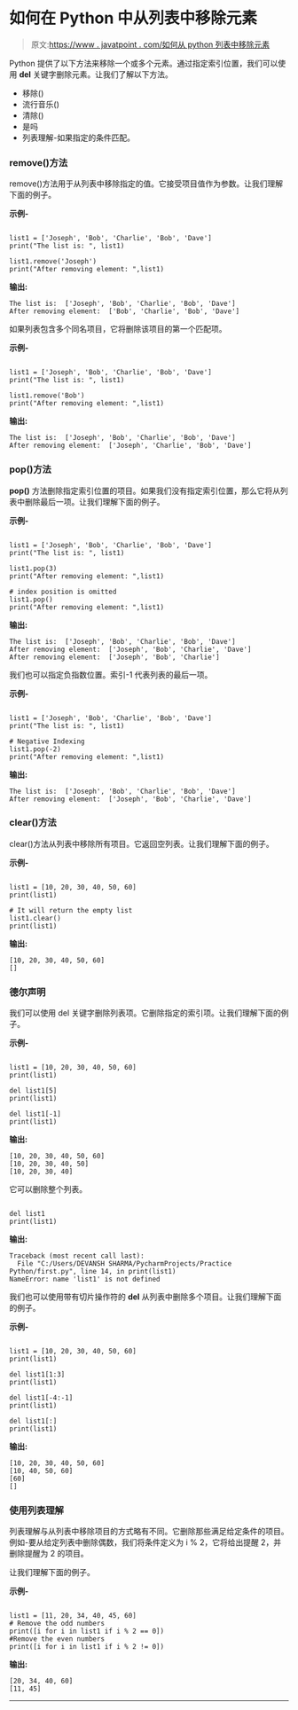 # 如何在 Python 中从列表中移除元素

> 原文:[https://www . javatpoint . com/如何从 python 列表中移除元素](https://www.javatpoint.com/how-to-remove-an-element-from-a-list-in-python)

Python 提供了以下方法来移除一个或多个元素。通过指定索引位置，我们可以使用 **del** 关键字删除元素。让我们了解以下方法。

*   移除()
*   流行音乐()
*   清除()
*   是吗
*   列表理解-如果指定的条件匹配。

### remove()方法

remove()方法用于从列表中移除指定的值。它接受项目值作为参数。让我们理解下面的例子。

**示例-**

```

list1 = ['Joseph', 'Bob', 'Charlie', 'Bob', 'Dave']
print("The list is: ", list1)

list1.remove('Joseph')
print("After removing element: ",list1)

```

**输出:**

```
The list is:  ['Joseph', 'Bob', 'Charlie', 'Bob', 'Dave']
After removing element:  ['Bob', 'Charlie', 'Bob', 'Dave']

```

如果列表包含多个同名项目，它将删除该项目的第一个匹配项。

**示例-**

```

list1 = ['Joseph', 'Bob', 'Charlie', 'Bob', 'Dave']
print("The list is: ", list1)

list1.remove('Bob')
print("After removing element: ",list1)

```

**输出:**

```
The list is:  ['Joseph', 'Bob', 'Charlie', 'Bob', 'Dave']
After removing element:  ['Joseph', 'Charlie', 'Bob', 'Dave']

```

### pop()方法

**pop()** 方法删除指定索引位置的项目。如果我们没有指定索引位置，那么它将从列表中删除最后一项。让我们理解下面的例子。

**示例-**

```

list1 = ['Joseph', 'Bob', 'Charlie', 'Bob', 'Dave']
print("The list is: ", list1)

list1.pop(3)
print("After removing element: ",list1)

# index position is omitted
list1.pop()
print("After removing element: ",list1)

```

**输出:**

```
The list is:  ['Joseph', 'Bob', 'Charlie', 'Bob', 'Dave']
After removing element:  ['Joseph', 'Bob', 'Charlie', 'Dave']
After removing element:  ['Joseph', 'Bob', 'Charlie']

```

我们也可以指定负指数位置。索引-1 代表列表的最后一项。

**示例-**

```

list1 = ['Joseph', 'Bob', 'Charlie', 'Bob', 'Dave']
print("The list is: ", list1)

# Negative Indexing
list1.pop(-2)
print("After removing element: ",list1)

```

**输出:**

```
The list is:  ['Joseph', 'Bob', 'Charlie', 'Bob', 'Dave']
After removing element:  ['Joseph', 'Bob', 'Charlie', 'Dave']

```

### clear()方法

clear()方法从列表中移除所有项目。它返回空列表。让我们理解下面的例子。

**示例-**

```

list1 = [10, 20, 30, 40, 50, 60]
print(list1)

# It will return the empty list
list1.clear()
print(list1)

```

**输出:**

```
[10, 20, 30, 40, 50, 60]
[]

```

### 德尔声明

我们可以使用 del 关键字删除列表项。它删除指定的索引项。让我们理解下面的例子。

**示例-**

```

list1 = [10, 20, 30, 40, 50, 60]
print(list1)

del list1[5]
print(list1)

del list1[-1]
print(list1)

```

**输出:**

```
[10, 20, 30, 40, 50, 60]
[10, 20, 30, 40, 50]
[10, 20, 30, 40]

```

它可以删除整个列表。

```

del list1
print(list1)

```

**输出:**

```
Traceback (most recent call last):
  File "C:/Users/DEVANSH SHARMA/PycharmProjects/Practice Python/first.py", line 14, in print(list1)
NameError: name 'list1' is not defined 
```

我们也可以使用带有切片操作符的 **del** 从列表中删除多个项目。让我们理解下面的例子。

**示例-**

```

list1 = [10, 20, 30, 40, 50, 60]
print(list1)

del list1[1:3]
print(list1)

del list1[-4:-1]
print(list1)

del list1[:]
print(list1)

```

**输出:**

```
[10, 20, 30, 40, 50, 60]
[10, 40, 50, 60]
[60]
[] 

```

### 使用列表理解

列表理解与从列表中移除项目的方式略有不同。它删除那些满足给定条件的项目。例如-要从给定列表中删除偶数，我们将条件定义为 i % 2，它将给出提醒 2，并删除提醒为 2 的项目。

让我们理解下面的例子。

**示例-**

```

list1 = [11, 20, 34, 40, 45, 60]
# Remove the odd numbers
print([i for i in list1 if i % 2 == 0])
#Remove the even numbers
print([i for i in list1 if i % 2 != 0])

```

**输出:**

```
[20, 34, 40, 60]
[11, 45]

```

* * *